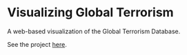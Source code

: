 # Visualizing Global Terrorism

A web-based visualization of the Global Terrorism Database.

See the project [here](https://terrorism.ryanrstrauss.com).